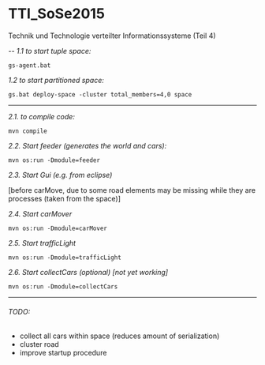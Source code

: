 # TTI_SoSe2015

Technik und Technologie verteilter Informationssysteme (Teil 4)

--
_1.1 to start tuple space:_

    gs-agent.bat

 _1.2 to start partitioned space:_

    gs.bat deploy-space -cluster total_members=4,0 space



***


	
_2.1. to compile code:_	

    mvn compile 	

_2.2. Start feeder (generates the world and cars):_

    mvn os:run -Dmodule=feeder

_2.3. Start Gui (e.g. from eclipse)_

[before carMove, due to some road elements may be missing while they are processes (taken from the space)]

_2.4. Start carMover_

    mvn os:run -Dmodule=carMover

_2.5. Start trafficLight_

    mvn os:run -Dmodule=trafficLight
	
_2.6. Start collectCars (optional) [not yet working]_

    mvn os:run -Dmodule=collectCars



***


	
###### TODO:
- collect all cars within space (reduces amount of serialization)
- cluster road
- improve startup procedure

